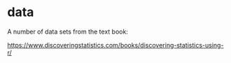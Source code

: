 # data

A number of data sets from the text book: 

<https://www.discoveringstatistics.com/books/discovering-statistics-using-r/>

